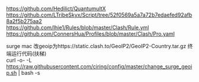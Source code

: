 https://github.com/Hedilict/QuantumultX  
https://github.com/LTribeSkyx/Script/tree/52f0569a5a7a72b7edaefed92afb8a2f5b275aa2  
https://github.com/lhie1/Rules/blob/master/Clash/Rule.yml
https://github.com/ConnersHua/Profiles/blob/master/Clash/Pro.yaml

surge mac 改geoip为https://static.clash.to/GeoIP2/GeoIP2-Country.tar.gz
终端运行代码(扶梯)  
curl -o- -L https://raw.githubusercontent.com/ciring/config/master/change_surge_geoip.sh | bash -s
